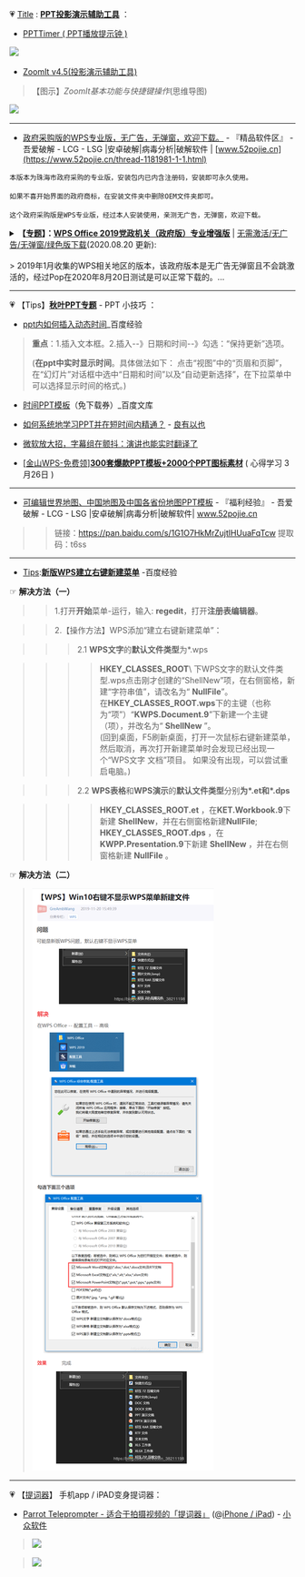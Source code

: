 

💗 [Title](https://taoste.github.io/Hello-World/Tools/PPT投影演示辅助工具/) : [**PPT投影演示辅助工具**]() ：

- [PPTTimer ( PPT播放提示钟 )](https://github.com/taoste/Hello-World/tree/master/Tools/PPT%E6%8A%95%E5%BD%B1%E6%BC%94%E7%A4%BA%E8%BE%85%E5%8A%A9%E5%B7%A5%E5%85%B7/PPTTimer)

<img src="https://github.com/taoste/Hello-World/blob/master/Tools/PPT投影演示辅助工具/PPTTimer/截图.jpg?raw=true"/>

- [ZoomIt v4.5(投影演示辅助工具)](https://github.com/taoste/Hello-World/blob/master/Tools/PPT%E6%8A%95%E5%BD%B1%E6%BC%94%E7%A4%BA%E8%BE%85%E5%8A%A9%E5%B7%A5%E5%85%B7/ZoomIt%20v4.5(%E6%8A%95%E5%BD%B1%E6%BC%94%E7%A4%BA%E8%BE%85%E5%8A%A9%E5%B7%A5%E5%85%B7).zip)

> 【图示】*ZoomIt基本功能与快捷键操作*(思维导图)
 <img src="https://github.com/taoste/Hello-World/blob/master/Tools/PPT%E6%8A%95%E5%BD%B1%E6%BC%94%E7%A4%BA%E8%BE%85%E5%8A%A9%E5%B7%A5%E5%85%B7/ZoomIt%E5%9F%BA%E6%9C%AC%E5%8A%9F%E8%83%BD%E4%B8%8E%E5%BF%AB%E6%8D%B7%E9%94%AE%E6%93%8D%E4%BD%9C(%E6%80%9D%E7%BB%B4%E5%AF%BC%E5%9B%BE).png?raw=true"/>
 
-----------------------------------------------------------------------

- [政府采购版的WPS专业版，无广告，无弹窗，欢迎下载。](https://www.52pojie.cn/forum.php?mod=viewthread&tid=1057762&ctid=1668) - 『精品软件区』 - 吾爱破解 - LCG - LSG |安卓破解|病毒分析|破解软件 | [www.52pojie.cn](https://www.52pojie.cn/thread-1181981-1-1.html) 
```
本版本为珠海市政府采购的专业版，安装包内已内含注册码，安装即可永久使用。

如果不喜开始界面的政府商标，在安装文件夹中删除OEM文件夹即可。

这个政府采购版是WPS专业版，经过本人安装使用，亲测无广告，无弹窗，欢迎下载。
```

<details>
<summary><b>【<a href="https://github.com/taoste/Hello-World/blob/master/Tools/PPT%E6%8A%95%E5%BD%B1%E6%BC%94%E7%A4%BA%E8%BE%85%E5%8A%A9%E5%B7%A5%E5%85%B7/%E3%80%90%E4%B8%93%E9%A2%98%E3%80%91WPS%20Office%202019%20%E5%85%9A%E6%94%BF%E6%9C%BA%E5%85%B3%EF%BC%88%E6%94%BF%E5%BA%9C%E7%89%88%EF%BC%89%E4%B8%93%E4%B8%9A%E5%A2%9E%E5%BC%BA%E7%89%88.md">专题</a>】：<a href="http://429006.com/article/technology/4413.htm">WPS Office 2019党政机关（政府版）专业增强版</a></b> | <a href="https://news.tianyancha.com/ll_c1j12ks4dn.html" title="全平台WPS都给你准备好了，办公必备! _ 企业头条 - 天眼查">无需激活/无广告/无弹窗/绿色版下载</a>(2020.08.20 更新): <br>
<br>
>  2019年1月收集的WPS相关地区的版本，该政府版本是无广告无弹窗且不会跳激活的，经过Pop在2020年8月20日测试是可以正常下载的。...<br>
     </summary>       
>> <a href="http://ts.wps.cn/gov/guangdong/zhuhai/installation/WPS%20Office%202019%20%E7%8F%A0%E6%B5%B7%E5%B8%82%E6%94%BF%E5%BA%9C%E4%B8%93%E4%B8%9A%E7%89%88(11.8.2.8506).exe">WPS Office 2019 珠海市政府专业版(11.8.2.8506).exe</a>  百度云盘： <a href="https://pan.baidu.com/s/1l0YmYJaL8vycZh-au2FJiA">下载链接 (已失效) </a> 提取码：j9ww
<table> 
       <tr> 
          <td>
<blockquote>  <!-- 引用标签 -->     
<hr>
<li><b>1、广东省</b></li>

广东省政府机关单位：<br>
http://wpspro.support.wps.cn/gov/guangdong/<br>
WPS Office 2016 专用版（10.8.0.6423）<br><br>

潮州市党政机关单位：<br>
http://wpspro.support.wps.cn/gov/guangdong/chaozhou/<br>
WPS Office 2019 专业增强版（11.8.2.8053）<br><br>

惠州市党政机关单位：<br>
http://wpspro.support.wps.cn/gov/guangdong/huizhou/<br>
WPS Office 2019 专业版（11.8.2.7978）<br><br>

中山市政府党政机关：<br>
http://wpspro.support.wps.cn/gov/guangdong/zhongshan/<br>
WPS Office 2016 专业版（10.8.0.6470）<br><br>

珠海市党政机关单位：<br>
http://wpspro.support.wps.cn/gov/guangdong/zhuhai/<br>WPS Office 2016 专业增强版（10.8.2.6726）<br><br>


佛山市党政机关单位：<br>
http://wpspro.support.wps.cn/gov/guangdong/foshan/<br>
（需要密码才能进入）<br><br>

茂名市党政机关单位：<br>
http://wpspro.support.wps.cn/gov/guangdong/maoming/<br>
WPS Office 2019 专业增强版（11.8.2.8053）<br><br>

河源市党政机关单位：<br>
http://wpspro.support.wps.cn/gov/guangdong/heyuan/<br>
WPS Office 2016 专业版（10.8.2.6837）<br><br>

揭阳市党政机关单位：<br>
http://wpspro.support.wps.cn/gov/guangdong/jieyang/<br>
WPS Office 2016 专业版（10.8.0.6423）<br><br>

肇庆市党政机关单位：<br>
http://wpspro.support.wps.cn/gov/guangdong/zhaoqing/<br>
WPS Office 2016 专业增强版（10.8.2.6613）<br><br>



<li><b>2、重庆市</b></li>
<br>
重庆市政府机关单位：http://wpspro.support.wps.cn/gov/chongqing/ <br>
WPS Office 2016 专用版（10.8.2.6762）<br><br>

铜梁区党政机关单位：http://wpspro.support.wps.cn/gov/chongqing/tongliang/ <br>
WPS Office 2019 铜梁区党政机关专业版（11.8.2.8053）<br><br>

巴南区党政机关单位：http://wpspro.support.wps.cn/gov/chongqing/banan/<br>
WPS Office 2016 专业增强版（10.8.2.6837）<br><br>

沙坪坝区政府机关单位：http://wpspro.support.wps.cn/gov/chongqing/shapingba/<br>
WPS Office 2016 专用版（10.8.2.6837）<br><br>

荣昌区政府机关单位：http://wpspro.support.wps.cn/gov/chongqing/rongchang/<br>
WPS Office 2016 专业版（10.8.0.6206）<br><br>

云阳县政府机关单位：http://wpspro.support.wps.cn/gov/chongqing/yunyang/<br>
WPS Office 2016 专业版（10.8.2.6726）<br><br>

奉节县政府机关单位：http://wpspro.support.wps.cn/gov/chongqing/fengjie/<br>
WPS Office 2016 专业增强版（10.8.0.6206）<br><br>

巫溪县党政机关单位：http://wpspro.support.wps.cn/gov/chongqing/wuxi/<br>
WPS Office 2016 专业版（10.8.0.6206）<br><br>

秀山县党政机关单位：http://wpspro.support.wps.cn/gov/chongqing/xiushan/<br>
WPS Office 2016 专用版（10.8.2.6666）<br><br>



<li><b>3、海南省</b></li>
<br>
海南省党政机关单位：http://wpspro.support.wps.cn/gov/hainan/<br>
WPS Office 2016 专业版（10.8.2.6784）<br><br>

三亚市党政机关单位：http://wpspro.support.wps.cn/gov/hainan/sanya/<br>
WPS Office 2016 专业版（10.8.2.6784）<br><br>


<li><b>4、云南省</b></li>
<br>
云南省党政机关单位：http://wpsupdate.ynxgj.gov.cn:21009/wps_download/index.html <br>
WPS Office 2016 专业增强版（10.8.2.6837）<br><br>

<li><b>5、山东省</b></li>
<br>
山东省部分省级预算单位：http://wpspro.support.wps.cn/gov/shandong/<br>
WPS Office 2016 专业版（版本号：10.8.2.6726）<br><br>

德州市党政机关单位：http://wpspro.support.wps.cn/gov/shandong/dezhou/<br>
WPS Office 2016 专业版（版本号：10.8.2.6837）<br>

日照市党政机关单位：http://wpspro.support.wps.cn/gov/shandong/rizhao/<br>
WPS Office 2016 专业版（版本号：10.8.2.6948）
<br>
莱芜市党政机关单位：http://wpspro.support.wps.cn/gov/shandong/laiwu/<br>
WPS Office 2016 专业版（版本号：10.8.2.6870）
<br>
烟台市党政机关单位：http://wpspro.support.wps.cn/gov/shandong/yantai/<br>
WPS Office 2016 专业版（版本号：10.8.2.6726）
<br>
枣庄市党政机关单位：http://wpspro.support.wps.cn/gov/shandong/zaozhuang/<br>
WPS Office 2016 专业版（版本号：10.8.2.6949）
<br>
威海市党政机关单位：http://wpspro.support.wps.cn/gov/shandong/weihai/<br>
WPS Office2019 （版本号：11.8.2.7978）<br><br>

<li><b>6、山西省</b></li>
<br>
晋城市政府机关单位：http://wpspro.support.wps.cn/gov/shanxi/jincheng/<br>
WPS Office 2016 专业版（10.8.0.6870）
<br>
运城市党政机关单位：http://wpspro.support.wps.cn/gov/shanxi/yuncheng/<br>
WPS Office 2016 运城市党政机关专用版（10.8.0.6058）
<br>
国家税务总局山西省税务局：http://wpspro.support.wps.cn/gov/shanxi/shuiwu/<br>
WPS Office 2016 专业版（10.8.0.6423）<br><br>

<li><b>7、广西省</b></li>
<br>
广西省党政机关单位：http://wpspro.support.wps.cn/gov/guangxi/<br>
WPS Office 2016 专用版（10.8.2.6666）
<br><br>

<li><b>8、吉林省</b></li>
<br>
吉林市党政机关单位：http://wpspro.support.wps.cn/gov/jilin/<br>
WPS Office 2016 专用版（10.8.0.6501）
<br><br>

<li><b>9、湖南省</b></li>
<br>
长沙市党政机关单位：http://wpspro.support.wps.cn/gov/hunan/changsha/<br>
WPS Office 2016 专业版（10.8.0.6058）
<br><br>

<li><b>10、四川省</b></li>
<br>
四川省政府机关单位：http://wpspro.support.wps.cn/gov/sichuan/<br>
WPS Office 2016 专业版（10.8.2.6784）
<br>
成都市党政机关单位：http://wpspro.support.wps.cn/gov/sichuan/chengdu/<br>
WPS Office 2016 专业版（10.8.0.6058）
<br>
雅安市党政机关单位：http://wpspro.support.wps.cn/gov/sichuan/yaan/<br>
WPS Office 2016 专业版（10.8.0.6058）
<br>
广元市教育行业：http://wpspro.support.wps.cn/gov/sichuan/guangyuan/<br>
WPS Office 2016 广元市教育专用版（10.8.0.6253）
<br><br>

<li><b>11、辽宁省</b></li>
<br>
辽宁省直机关政府单位：http://wpspro.support.wps.cn/gov/liaoning/<br>
WPS_Office_2016_辽宁省直机关政府专用版
<br>
沈阳市党政机关单位：http://wpspro.support.wps.cn/gov/liaoning/shenyang/<br>
WPS Office 2013 专业增强版（9.1.0.5026）
<br><br>

<li><b>12、黑龙江省</b></li>
<br>
黑龙江省直党政机关：http://wpspro.support.wps.cn/gov/heilongjiang/<br>
WPS Office 2016 专业版（版本号：10.8.2.6870）
<br>
大庆市党政机关单位：http://wpspro.support.wps.cn/gov/heilongjiang/daqing/<br>
WPS Office 2016 专业版（版本号：10.8.2.6666）
<br>
绥化市党政机关单位：http://wpspro.support.wps.cn/gov/heilongjiang/suihua/<br>
WPS Office 2016 专业版（版本号：10.8.2.6784）
<br><br>

<li><b>13、福建省</b></li>
<br>
福建省党政机关单位：http://wpspro.support.wps.cn/gov/fujian/<br>
WPS Office 2016 福建省直试用版（10.8.0.6501）
<br>
泉州市党政机关单位：http://wpspro.support.wps.cn/gov/fujian/quanzhou/<br>
WPS Office 2016 专业增强版（10.8.0.6058）
<br>
福州市党政机关单位：http://wpspro.support.wps.cn/gov/fujian/fuzhou/<br>
WPS Office 2016 专业增强版（10.8.0.6058）
<br>
厦门市党政机关单位：http://wpspro.support.wps.cn/gov/fujian/xiamen/<br>
WPS Office 2016 专业版和专业增强版（10.8.0.6501）
<br><br>

<li><b>14、江西省</b></li>
<br>
江西省党政机关单位：http://wpspro.support.wps.cn/gov/jiangxi/<br>
WPS Office 2016 江西省电子政务专版（10.8.0.6294）
<br><br>

<li><b>15、西藏自治区</b></li>
<br>
西藏自治区党政机关单位：http://wpspro.support.wps.cn/gov/xizang/<br>
WPS Office 2016 专业版（10.8.2.6666）
<br><br>

<li><b>16、北京市</b></li>
<br>
西城区政府机关单位：http://wpspro.support.wps.cn/gov/beijing/xicheng/<br>
WPS Office 2016 专业版（10.8.0.6253）
<br>
平谷区政府机关单位：http://wpspro.support.wps.cn/gov/beijing/pinggu/<br>
WPS Office 2016 专业版（10.8.2.6726）
<br>
石景山区党政机关单位：http://wpspro.support.wps.cn/gov/beijing/shijingshan/<br>
WPS Office 2016 专业版（10.8.0.6058）
<br><br>

<li><b>17、安徽省</b></li>
<br>
六安市政府机关单位：http://wpspro.support.wps.cn/gov/anhui/liuan/<br>
WPS Office 2016 专业增强版（10.8.0.6253）
<br><br>

<li><b>18、湖北省</b></li>
<br>
武汉市党政机关单位：
<br>http://wpspro.support.wps.cn/gov/hubei/wuhan/<br>
WPS Office 2016 专业增强版（10.8.2.6837）
<br><br>

<li><b>19、各其他企业单位</b></li>
<br>
中国能源建设股份有限公司：
<br>http://wpspro.support.wps.cn/enterprise/ceec/<br>
WPS Office 2016 专业增强版（10.8.2.6784）
<br>
中国铁建：http://wpspro.support.wps.cn/enterprise/crcc/<br>
WPS Office（10.8.0.6470）
<br>
石家庄市人力资源和社会保障局：
<br>http://www.sjzrs.gov.cn/col/1515 ... /1518329562990.html
<br>WPS Office 2016 专业版（10.8.0.5562）
<br><br>

<li><b>【WPS Office 2019党政机关（政府版）专业增强版--使用技巧】</b></li>
<br>
把那行xxxx单位的字去了的方法：
<br>\Program Files (x86)\Kingsoft\WPS Office\11.8.2.8053\oem
<br>替换图片就行了。
<br>
WPS Office简单去广告方法：
<br>首先打开控制面板，假装要卸载wps.然后卸载，wps会问你卸载原因。这时候你就选择广告太多。这时候会弹出彻底关闭广告的弹窗。
<br>
====================================================
<br>
序列号1：694BF-YUDBG-EAR69-BPRGB-ATQXH
<br>序列号2：YA63N-2KPNK-FETLY-MKR89-TPJRE
<br>序列号3：9DP6T-9AGWG-KWV33-9MPC8-JDCVF
<br>序列号4：THUV2-32HH7-6NMHN-PTX7Y-QQCTH
<br>序列号5：R7AKQ-KLBXV-RNX3F-BPACQ-NQDGE
<br>
====================================================
<br><br>

<li><b>【WPS Office 2019党政机关（政府版）专业增强版 下载地址：】</b></li>
<br>
WPS Office 2019 专业增强版，珠海目前可以下载（2020-08-20 Pop亲测）。
<br>
WPS Office 2019珠海市政府专业版ProV11.8.2.8506附VBA安装版
<br>
File: <a href="http://ts.wps.cn/gov/guangdong/zhuhai/installation/WPS%20Office%202019%20珠海市政府专业版(11.8.2.8506).exe" title="">WPS Office 2019 珠海市政府专业版（11.8.2.8506）.exe</a>
<br>Size: 204752016 bytes
<br>File Version: 11.8.2.8506
<br>Modified: 2019年10月18日, 11:10:48
<br>MD5: DEC2E0DEA563F6E42A8C6A534A7639CD
<br>SHA1: 55468CA9BC8704A36C4E59E009E3D181A994026B
<br>CRC32: C8542180
<br><br>
File: <b>VBA_Setup.exe</b>
<br>Size: 23439912 bytes
<br>Modified: 2019年10月18日, 11:35:01
<br>MD5: 73BA37D37D3FDE0A3FB3FA5D190F1E9E
<br>SHA1: 66E8656FDEC357B42E9E0C5135C2B9245D2E3943
<br>CRC32: E502E236
<br><br>
https://pan.baidu.com/s/1ghUHphIVILMB5JDG8G6J9Q 密码：nm7r
<br>
https://htcuicom.ctfile.com/dir/271121-32249365-8d6875/<br>

https://www.cr173.com/soft/1115891.html
<br>
其他地区直接下载地址：
<br>
http://wpspro.support.wps.cn/gov/guangdong/chaozhou/installation/WPS%20Office%202019%20专业版（潮州市党政机关单位）.exe
<br>
http://wpspro.support.wps.cn/gov/guangdong/huizhou/installation/WPS%20Office%202016专业版（惠州市直机关单位）.exe
<br>
http://wpspro.support.wps.cn/gov/guangdong/huizhou/installation/WPS%20Office%202019专业版（惠州市直机关单位）.exe
<br>
http://wpspro.support.wps.cn/gov/guangdong/huizhou/installation/WPS%20Office%202019专业版（惠城区直机关单位）.exe
<br>
http://wpspro.support.wps.cn/gov/guangdong/huizhou/installation/WPS%20Office%202019专业版（惠阳区直机关单位）.exe
<br>
http://wpspro.support.wps.cn/gov/guangdong/huizhou/installation/WPS%20Office%202019专业版（惠东县直机关单位）.exe
<br>
http://wpspro.support.wps.cn/gov/guangdong/huizhou/installation/WPS%20Office%202019专业版（博罗县直机关单位）.exe
<br>
http://wpspro.support.wps.cn/gov/guangdong/huizhou/installation/WPS%20Office%202019专业版（龙门县直机关单位）.exe
<br>
http://wpspro.support.wps.cn/gov/guangdong/huizhou/installation/WPS%20Office%202019专业版（仲恺区直机关单位）.exe
<br>
http://wpspro.support.wps.cn/gov/guangdong/huizhou/installation/WPS%20Office%202019专业版（大亚湾区直机关单位）.exe
<br>
http://wpspro.support.wps.cn/gov/guangdong/huizhou/installation/WPS%20Office%202016专业版（惠城区直机关单位）.exe
<br>
http://wpspro.support.wps.cn/gov/guangdong/huizhou/installation/WPS%20Office%202016专业版（惠阳区直机关单位）.exe
<br>
http://wpspro.support.wps.cn/gov/guangdong/huizhou/installation/WPS%20Office%202016专业版（惠东县直机关单位）.exe
<br>
http://wpspro.support.wps.cn/gov/guangdong/huizhou/installation/WPS%20Office%202016专业版（博罗县直机关单位）.exe
<br>
http://wpspro.support.wps.cn/gov/guangdong/huizhou/installation/WPS%20Office%202016专业版（龙门县直机关单位）.exe
<br>
http://wpspro.support.wps.cn/gov/guangdong/huizhou/installation/WPS%20Office%202016专业版（仲恺区直机关单位）.exe
<br>
http://wpspro.support.wps.cn/gov/guangdong/huizhou/installation/WPS%20Office%202016专业版（大亚湾区直机关单位）.exe
<br>
http://wpspro.support.wps.cn/gov/guangdong/zhongshan/installation/WPS%20Office%202016%20中山市政府市直专用版.exe
<br>
http://wpspro.support.wps.cn/gov/guangdong/zhongshan/installation/WPS%20Office%202016%20中山市政府区镇专用版.exe
<br>
http://wpspro.support.wps.cn/gov/guangdong/maoming/installation/WPS%20Office%202019%20专业版（茂名市党政机关单位）.exe
<br>
http://wpspro.support.wps.cn/gov/guangdong/jieyang/installation/WPS%20Office%202016%20揭阳市市直党政机关专用版.exe
<br>
http://wpspro.support.wps.cn/gov/guangdong/jieyang/installation/WPS%20Office%202016%20揭东区党政机关专用版.exe
<br>
http://wpspro.support.wps.cn/gov/guangdong/jieyang/installation/WPS%20Office%202016%20揭西县党政机关专用版.exe
<br>
http://wpspro.support.wps.cn/gov/guangdong/jieyang/installation/WPS%20Office%202016%20榕城区党政机关专用版.exe
<br>
http://wpspro.support.wps.cn/gov/guangdong/jieyang/installation/WPS%20Office%202016%20普侨区党政机关专用版.exe
<br>
http://wpspro.support.wps.cn/gov/guangdong/jieyang/installation/WPS%20Office%202016%20普宁市党政机关专用版.exe
<br>
http://wpspro.support.wps.cn/gov/guangdong/jieyang/installation/WPS%20Office%202016%20惠来县党政机关专用版.exe
<br>
http://wpspro.support.wps.cn/gov/guangdong/jieyang/installation/WPS%20Office%202016%20揭阳产业园党政机关专用版.exe
<br>
http://wpspro.support.wps.cn/gov/guangdong/jieyang/installation/WPS%20Office%202016%20大南山侨区党政机关专用版.exe
<br>
http://wpspro.support.wps.cn/gov/guangdong/jieyang/installation/WPS%20Office%202016%20揭阳空港经济区党政机关专用版.exe
<br>
http://wpspro.support.wps.cn/gov/guangdong/jieyang/installation/WPS%20Office%202016%20大南海石化工业区党政机关专用版.exe
<br><hr>
</blockquote>  <!-- 引用标签 -->
<br></td>
</tr> 
</table> 
</details>


-----------------------------------------------------------------------

💗 【Tips】[**秋叶PPT专题**](https://github.com/taoste/Hello-World/tree/master/eBook/QiuYePPT) - PPT 小技巧 ：

- [ppt内如何插入动态时间](https://jingyan.baidu.com/article/af9f5a2d2bff2843150a4555.html)_百度经验

> **重点**：1.插入文本框。2.插入--》日期和时间--》勾选：“保持更新”选项。
>
> (**在ppt中实时显示时间**。具体做法如下： 点击“视图”中的“页眉和页脚”，在“幻灯片”对话框中选中“日期和时间”以及“自动更新选择”，在下拉菜单中可以选择显示时间的格式。)

- [时间PPT模板](https://wenku.baidu.com/view/860c18170b4e767f5acfce47.html?sxts=1529738573080)（免下载券）_百度文库

- [如何系统地学习PPT并在短时间内精通？](http://whuhan2013.github.io/blog/2016/05/18/ppt-make-learn/) - [良有以也](http://whuhan2013.github.io/)

- [微软放大招，字幕组在颤抖：演讲也能实时翻译了](http://www.360doc.com/content/17/0717/22/848059_672177775.shtml)

- [[金山WPS-免费领]**300套爆款PPT模板+2000个PPT图标素材**](https://mp.weixin.qq.com/s/0WEjmYe4RElX2Yppe87_KA)  (  心得学习  3月26日 )

-----------------------------------------------------------------------

- [可编辑世界地图、中国地图及中国各省份地图PPT模板](https://www.52pojie.cn/forum.php?mod=viewthread&tid=1067222&ctid=1668) - 『福利经验』 - 吾爱破解 - LCG - LSG |安卓破解|病毒分析|破解软件| www.52pojie.cn  

>> 链接：https://pan.baidu.com/s/1G1O7HkMrZujtlHUuaFqTcw
>> 提取码：t6ss 

-------------------------------------------------------

- [Tips](https://github.com/taoste/Hello-World/blob/master/Tools/PPT%E6%8A%95%E5%BD%B1%E6%BC%94%E7%A4%BA%E8%BE%85%E5%8A%A9%E5%B7%A5%E5%85%B7/):[**新版WPS建立右键新建菜单**](https://jingyan.baidu.com/article/3d69c5515d458cf0ce02d750.html) -百度经验

☞ **解决方法（一）**

>> 1.打开**开始**菜单-运行，输入: **regedit**，打开**注册表编辑器**。

>> 2.【操作方法】WPS添加“建立右键新建菜单”：

>>> 2.1 **WPS文字**的**默认文件类型**为*.wps

>>>> **HKEY_CLASSES_ROOT**\ 下WPS文字的默认文件类型.wps点击刚才创建的“ShellNew”项，在右侧窗格，新建“字符串值”，请改名为“ **NullFile**”。<br>
>>>> 在**HKEY_CLASSES_ROOT\.wps**下的主键（也称为“项”）“**KWPS.Document.9**”下新建一个主键（项），并改名为“ **ShellNew** ”。<br>
>>>> (回到桌面，F5刷新桌面，打开一次鼠标右键新建菜单，然后取消，再次打开新建菜单时会发现已经出现一个“WPS文字 文档”项目。
>>>> 如果没有出现，可以尝试重启电脑。)

>>> 2.2 **WPS表格**和**WPS演示**的**默认文件类型**分别**为*.et和*.dps**

>>>> **HKEY_CLASSES_ROOT\.et** ，在**KET.Workbook.9**下新建 **ShellNew**，并在右侧窗格新建**NullFile**;<br> 
>>>> **HKEY_CLASSES_ROOT\.dps** ，在**KWPP.Presentation.9**下新建 **ShellNew** ，并在右侧窗格新建 **NullFile** 。

☞ **解决方法（二）**

> <img src="https://github.com/taoste/Hello-World/blob/master/Tools/%E9%87%91%E5%B1%B1&%E7%8C%8E%E8%B1%B9/Win10-WPS-SoS.png?raw=true" title="新版WPS建立右键新建菜单的解决方案"  />

-------------------------------------------------------

💗 【[提词器](https://github.com/taoste/Hello-World/tree/master/Tools/apk/%E9%80%8F%E6%98%8E%E7%8E%BB%E7%92%83%E6%9D%BF-%E6%8F%90%E8%AF%8D%E5%99%A8)】 手机app / iPAD变身提词器：

- [Parrot Teleprompter - 适合于拍摄视频的「提词器」](https://www.appinn.com/parrot-teleprompter/) (@[iPhone / iPad](https://itunes.apple.com/us/app/parrot-teleprompter/id1010384663?mt=8&ref=appinn)) - [小众软件](https://www.appinn.com/p)

> <img src="https://camo.githubusercontent.com/73deee2b14c23211031bef0305ac3859039452a3/68747470733a2f2f696d67332e617070696e6e2e636f6d2f696d616765732f3230313831322f706172726f742e6a7067216f?raw=true"/>

> <img src="https://camo.githubusercontent.com/1fa569d77c58368c542a1b0c18917dc941e651e7/68747470733a2f2f696d67332e617070696e6e2e636f6d2f696d616765732f3230313831322f323031382d31322d313631322d33352d33332e6a7067216f?raw=true"/>

